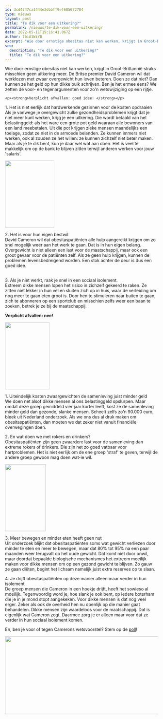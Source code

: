 ```yaml
---
id: 3cd4247ca1444e2dbbff9ef685672784
type: nieuws
layout: post
title: "Te dik voor een uitkering?"
permalink: /nieuws/te-dik-voor-een-uitkering/
date: 2022-05-11T19:16:41.067Z
author: 7biA1WiYB
excerpt: "Wie door ernstige obesitas niet kan werken, krijgt in Groot-Brittannië straks misschien geen uitkering meer. De Britse premier David Cameron wil dat werklozen met zwaar overgewicht hun leven beteren. Doen ze dat niet? Dan kunnen ze het geld op hun dikke buik schrijven. Ben je het ermee eens? We zetten de voor- en tegenargumenten voor zo'n wetswijziging op een rijtje.  "
seo:
  description: "Te dik voor een uitkering?"
  title: "Te dik voor een uitkering?"
---
```

Wie door ernstige obesitas niet kan werken, krijgt in Groot-Brittannië straks misschien geen uitkering meer. De Britse premier David Cameron wil dat werklozen met zwaar overgewicht hun leven beteren. Doen ze dat niet? Dan kunnen ze het geld op hun dikke buik schrijven. Ben je het ermee eens? We zetten de voor- en tegenargumenten voor zo'n wetswijziging op een rijtje.  

    <p><strong>Verplicht afvallen: goed idee! </strong></p>
<p>1. Het is niet eerlijk dat hardwerkende gezinnen voor de kosten opdraaien<br>Als je vanwege je overgewicht zulke gezondheidsproblemen krijgt dat je niet meer kunt werken, krijg je een uitkering. Die wordt betaald van het belastinggeld: als het ware een grote pot geld waaraan alle bewoners van een land meebetalen. Uit die pot krijgen zieke mensen maandelijks een toelage, zodat ze niet in de armoede belanden. Ze kunnen immers niet werken, ook al zouden ze het willen: ze kunnen zichzelf niet beter maken. Maar als je te dik bent, kun je daar wél wat aan doen. Het is veel te makkelijk om op de bank te blijven zitten terwijl anderen werken voor jouw 'salaris'. </p>
<p><div class="media media-element-container media-teaser"><div id="file-79" class="file file-image file-image-jpeg">

        
  
  <div class="content">
    <a href="/files/ajpeg"><img height="220" width="162" class="media-element file-teaser" src="https://7dagen.netlify.app/sites/default/files/styles/medium/public/a.jpeg?itok=Ze2vtCgl" alt=""></a>  </div>

  
</div>
</div>
<p>2. Het is voor hun eigen bestwil<br>David Cameron wil dat obesitaspatiënten alle hulp aangereikt krijgen om zo snel mogelijk weer aan het werk te gaan. Dat is in hun eigen belang. Overgewicht is niet alleen een last voor de maatschappij, maar ook een groot gevaar voor de patiënten zelf. Als ze geen hulp krijgen, kunnen de problemen levensbedreigend worden. Een stok achter de deur is dus een goed idee. </p>
<p><br>3. Als je niet werkt, raak je snel in een sociaal isolement. <br>Extreem dikke mensen lopen het risico in zichzelf gekeerd te raken. Ze zitten niet lekker in hun vel en sluiten zich op in huis, waar de verleiding om nog meer te gaan eten groot is. Door hen te stimuleren naar buiten te gaan, zich te abonneren op een sportclub en misschien zelfs weer een baan te zoeken, betrek je ze bij de maatschappij. </p>
<p><strong>Verplicht afvallen: nee! </strong></p>
<p><div class="media media-element-container media-teaser"><div id="file-80" class="file file-image file-image-jpeg">

        
  
  <div class="content">
    <a href="/files/bjpeg"><img height="220" width="146" class="media-element file-teaser" src="https://7dagen.netlify.app/sites/default/files/styles/medium/public/b.jpeg?itok=6MfyjMoi" alt=""></a>  </div>

  
</div>
</div>
<p>1. Uiteindelijk kosten zwaargewichten de samenleving juist mínder geld<br>We doen net alsof dikke mensen al ons belastinggeld opslurpen. Maar omdat deze groep gemiddeld vier jaar korter leeft, kost ze de samenleving minder geld dan gezonde, slanke mensen. Scheelt zelfs zo'n 90.000 euro, bleek uit Nederland onderzoek. Als we ons dus al druk maken om obesitaspatiënten, dan moeten we dat zeker niet vanuit financiële overwegingen doen. </p>
<p>2. En wat doen we met rokers en drinkers?<br>Obesitaspatiënten zijn geen zwaardere last voor de samenleving dan extreme rokers of drinkers. Die zijn net zo goed vatbaar voor hartproblemen. Het is niet eerlijk om de ene groep 'straf' te geven, terwijl de andere groep gewoon mag doen wat-ie wil. </p>
<p><div class="media media-element-container media-teaser"><div id="file-82" class="file file-image file-image-jpeg">

        
  
  <div class="content">
    <a href="/files/cjpeg"><img height="220" width="134" class="media-element file-teaser" src="https://7dagen.netlify.app/sites/default/files/styles/medium/public/c.jpeg?itok=vtKMNmRD" alt=""></a>  </div>

  
</div>
</div>
<p>3. Meer bewegen en minder eten heeft geen nut<br>Uit onderzoek blijkt dat obesitaspatiënten soms wat gewicht verliezen door minder te eten en meer te bewegen, maar dat 80% tot 95% na een paar maanden weer terugvalt op het oude gewicht. Dat komt niet door onwil, maar doordat bepaalde biologische mechanismes het extreem moeilijk maken voor dikke mensen om op een gezond gewicht te blijven. Zo gauw ze gaan diëten, begint het lichaam namelijk juist extra reserves op te slaan. </p>
<p>4. Je drijft obesitaspatiënten op deze manier alleen maar verder in hun isolement<br>De groep mensen die Cameron in een hoekje drijft, heeft het sowieso al moeilijk. Tegenwoordig word je, hoe slank je ook bent, op iedere boterham die je in je mond stopt aangekeken. Voor dikke mensen is dat nog veel erger. Zeker als ook de overheid hen nu openlijk op die manier gaat behandelen. Dikke mensen zijn waardeloos voor de maatschappij. Dat is eigenlijk wat Cameron zegt. Daarmee zorg je er alleen maar voor dat ze verder in hun sociaal isolement komen. </p>
<p>En, ben je voor of tegen Camerons wetsvoorstel? Stem op de <a href="http://admin.sevendays.nl/poll/">poll</a>!</p>
<p><div class="media media-element-container media-default"><div id="file-83" class="file file-image file-image-jpeg">

        
  
  <div class="content">
    <img height="256" width="560" class="media-element file-default" src="https://7dagen.netlify.app/sites/default/files/d.jpeg" alt="">  </div>

  
</div>
</div>  
